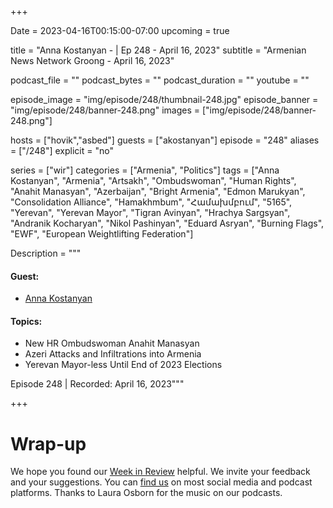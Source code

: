+++

Date = 2023-04-16T00:15:00-07:00
upcoming = true

title = "Anna Kostanyan -  | Ep 248 - April 16, 2023"
subtitle = "Armenian News Network Groong - April 16, 2023"

podcast_file = ""
podcast_bytes = ""
podcast_duration = ""
youtube = ""

episode_image = "img/episode/248/thumbnail-248.jpg"
episode_banner = "img/episode/248/banner-248.png"
images = ["img/episode/248/banner-248.png"]

hosts = ["hovik","asbed"]
guests = ["akostanyan"]
episode = "248"
aliases = ["/248"]
explicit = "no"

series = ["wir"]
categories = ["Armenia", "Politics"]
tags = ["Anna Kostanyan", "Armenia", "Artsakh", "Ombudswoman", "Human Rights", "Anahit Manasyan", "Azerbaijan", "Bright Armenia", "Edmon Marukyan", "Consolidation Alliance", "Hamakhmbum", "Համախմբում", "5165", "Yerevan", "Yerevan Mayor", "Tigran Avinyan", "Hrachya Sargsyan", "Andranik Kocharyan", "Nikol Pashinyan", "Eduard Asryan", "Burning Flags", "EWF", "European Weightlifting Federation"]

Description = """

#### Guest:

* [Anna Kostanyan](/guest/akostanyan)

#### Topics:
* New HR Ombudswoman Anahit Manasyan
* Azeri Attacks and Infiltrations into Armenia
* Yerevan Mayor-less Until End of 2023 Elections

Episode 248 | Recorded: April 16, 2023"""

+++



# Wrap-up

We hope you found our [Week in Review](https://podcasts.groong.org/) helpful. We invite your feedback and your suggestions. You can [find us](https://linktr.ee/groong) on most social media and podcast platforms. Thanks to Laura Osborn for the music on our podcasts.
